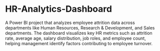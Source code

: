 # HR-Analytics-Dashboard
A Power BI project that analyzes employee attrition data across departments like Human Resources, Research &amp; Development, and Sales departments. The dashboard visualizes key HR metrics such as attrition rate, average age, salary distribution, job roles, and employee count, helping management identify factors contributing to employee turnover.
